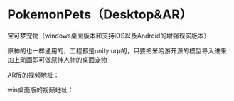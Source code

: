 # PokemonPets（Desktop&AR）
宝可梦宠物（windows桌面版本和支持iOS以及Android的增强现实版本）

原神的也一样通用的，工程都是unity urp的，只要把米哈游开源的模型导入进来加上动画即可做原神人物的桌面宠物

AR版的视频地址：

win桌面版的视频地址：

